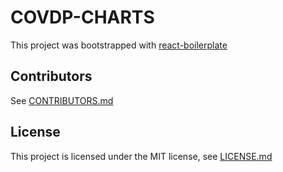 # COVDP-CHARTS

This project was bootstrapped with [react-boilerplate](https://github.com/react-boilerplate/react-boilerplate)

## Contributors

See [CONTRIBUTORS.md](CONTRIBUTORS.md)

## License

This project is licensed under the MIT license, see [LICENSE.md](LICENSE.md)
